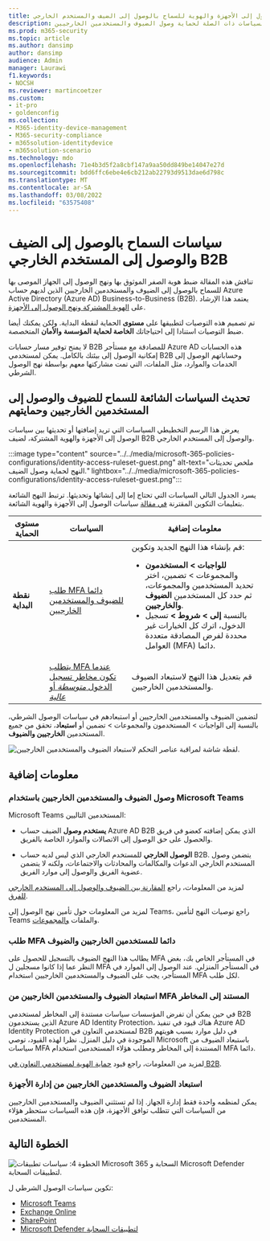 ```yaml
---
title: سياسات الوصول إلى الأجهزة والهوية للسماح بالوصول إلى الضيف والمستخدم الخارجي B2B - Microsoft 365 للمؤسسات | Microsoft Docs
description: يصف الوصول الشرطي الموصى به والسياسات ذات الصلة لحماية وصول الضيوف والمستخدمين الخارجيين.
ms.prod: m365-security
ms.topic: article
ms.author: dansimp
author: dansimp
audience: Admin
manager: Laurawi
f1.keywords:
- NOCSH
ms.reviewer: martincoetzer
ms.custom:
- it-pro
- goldenconfig
ms.collection:
- M365-identity-device-management
- M365-security-compliance
- m365solution-identitydevice
- m365solution-scenario
ms.technology: mdo
ms.openlocfilehash: 71e4b3d5f2a8cbf147a9aa50dd849be14047e27d
ms.sourcegitcommit: bdd6ffc6ebe4e6cb212ab22793d9513dae6d798c
ms.translationtype: MT
ms.contentlocale: ar-SA
ms.lasthandoff: 03/08/2022
ms.locfileid: "63575408"
---
```

# <a name="policies-for-allowing-guest-access-and-b2b-external-user-access"></a>سياسات السماح بالوصول إلى الضيف والوصول إلى المستخدم الخارجي B2B

تناقش هذه المقالة ضبط هوية الصفر الموثوق بها ونهج الوصول إلى الجهاز الموصى بها للسماح بالوصول إلى الضيوف والمستخدمين الخارجيين الذين لديهم حساب Azure Active Directory (Azure AD) Business-to-Business (B2B). يعتمد هذا الإرشاد على [الهوية المشتركة ونهج الوصول إلى الأجهزة](identity-access-policies.md).

تم تصميم هذه التوصيات لتطبيقها على **مستوى** الحماية لنقطة البداية. ولكن يمكنك أيضا ضبط التوصيات استنادا إلى احتياجاتك **الخاصة لحماية المؤسسة** **والأمان** المتخصصة.

لا يمنح توفير مسار حسابات B2B للمصادقة مع مستأجر Azure AD هذه الحسابات إمكانية الوصول إلى بيئتك بالكامل. يمكن لمستخدمي B2B وحساباتهم الوصول إلى الخدمات والموارد، مثل الملفات، التي تمت مشاركتها معهم بواسطة نهج الوصول الشرطي.

## <a name="updating-the-common-policies-to-allow-and-protect-guests-and-external-user-access"></a>تحديث السياسات الشائعة للسماح للضيوف والوصول إلى المستخدمين الخارجيين وحمايتهم

يعرض هذا الرسم التخطيطي السياسات التي تريد إضافتها أو تحديثها بين سياسات الوصول إلى الأجهزة والهوية المشتركة، لضيف B2B والوصول إلى المستخدم الخارجي.

:::image type="content" source="../../media/microsoft-365-policies-configurations/identity-access-ruleset-guest.png" alt-text="ملخص تحديثات النهج لحماية وصول الضيف." lightbox="../../media/microsoft-365-policies-configurations/identity-access-ruleset-guest.png":::

يسرد الجدول التالي السياسات التي تحتاج إما إلى إنشائها وتحديثها. ترتبط النهج الشائعة بتعليمات التكوين المقترنة [في مقالة](identity-access-policies.md) سياسات الوصول إلى الأجهزة والهوية الشائعة.

|مستوى الحماية|السياسات|معلومات إضافية|
|---|---|---|
|**نقطة البداية**|[طلب MFA دائما للضيوف والمستخدمين الخارجيين](identity-access-policies.md#require-mfa-based-on-sign-in-risk)|قم بإنشاء هذا النهج الجديد وتكوين: <ul><li>**للواجبات > المستخدمون** والمجموعات > تضمين، اختر تحديد المستخدمين والمجموعات، ثم حدد كل المستخدمين **الضيوف والخارجيين**.</li><li>بالنسبة **إلى > شروط >** تسجيل الدخول، اترك كل الخيارات غير محددة لفرض المصادقة متعددة العوامل (MFA) دائما.</li></ul>|
||[يتطلب MFA عندما تكون مخاطر تسجيل الدخول *متوسطة* أو *عالية*](identity-access-policies.md#require-mfa-based-on-sign-in-risk)|قم بتعديل هذا النهج لاستبعاد الضيوف والمستخدمين الخارجيين.|

لتضمين الضيوف والمستخدمين الخارجيين أو استبعادهم في سياسات الوصول الشرطي، بالنسبة إلى الواجبات > المستخدمون والمجموعات > تضمين أو **استبعاد**، تحقق من جميع المستخدمين **الخارجيين والضيوف**.

![لقطة شاشة لمراقبة عناصر التحكم لاستبعاد الضيوف والمستخدمين الخارجيين.](../../media/microsoft-365-policies-configurations/identity-access-exclude-guests-ui.png)

## <a name="more-information"></a>معلومات إضافية

### <a name="guests-and-external-user-access-with-microsoft-teams"></a>وصول الضيوف والمستخدمين الخارجيين باستخدام Microsoft Teams

Microsoft Teams المستخدمين التاليين:

- **يستخدم وصول** الضيف حساب Azure AD B2B الذي يمكن إضافته كعضو في فريق والحصول على حق الوصول إلى الاتصالات والموارد الخاصة بالفريق.

- **الوصول الخارجي** للمستخدم الخارجي الذي ليس لديه حساب B2B. يتضمن وصول المستخدم الخارجي الدعوات والمكالمات والمحادثات والاجتماعات، ولكنه لا يتضمن عضوية الفريق والوصول إلى موارد الفريق.

لمزيد من المعلومات، راجع [المقارنة بين الضيوف والوصول إلى المستخدم الخارجي للفرق](/microsoftteams/communicate-with-users-from-other-organizations#compare-external-and-guest-access).

لمزيد من المعلومات حول تأمين نهج الوصول إلى Teams، راجع توصيات النهج لتأمين Teams والملفات [والمجموعات](teams-access-policies.md).

### <a name="require-mfa-always-for-guest-and-external-users"></a>طلب MFA دائما للمستخدمين الخارجيين والضيوف

يطالب هذا النهج الضيوف بالتسجيل للحصول على MFA في المستأجر الخاص بك، بغض النظر عما إذا كانوا مسجلين ل MFA في المستأجر المنزلي. عند الوصول إلى الموارد في المستأجر، يجب على الضيوف والمستخدمين الخارجيين استخدام MFA لكل طلب.

### <a name="excluding-guests-and-external-users-from-risk-based-mfa"></a>استبعاد الضيوف والمستخدمين الخارجيين من MFA المستند إلى المخاطر

في حين يمكن أن تفرض المؤسسات سياسات مستندة إلى المخاطر لمستخدمي B2B الذين يستخدمون Azure AD Identity Protection، هناك قيود في تنفيذ Azure AD Identity Protection لمستخدمي التعاون في B2B في دليل موارد بسبب هويتهم الموجودة في دليل المنزل. نظرا لهذه القيود، توصي Microsoft باستبعاد الضيوف من سياسات MFA المستندة إلى المخاطر ومطلب هؤلاء المستخدمين استخدام MFA دائما.

لمزيد من المعلومات، راجع قيود [حماية الهوية لمستخدمي التعاون في B2B](/azure/active-directory/identity-protection/concept-identity-protection-b2b#limitations-of-identity-protection-for-b2b-collaboration-users).

### <a name="excluding-guests-and-external-users-from-device-management"></a>استبعاد الضيوف والمستخدمين الخارجيين من إدارة الأجهزة

يمكن لمنظمه واحدة فقط إدارة الجهاز. إذا لم تستثني الضيوف والمستخدمين الخارجيين من السياسات التي تتطلب توافق الأجهزة، فإن هذه السياسات ستحظر هؤلاء المستخدمين.

## <a name="next-step"></a>الخطوة التالية

![الخطوة 4: سياسات تطبيقات Microsoft 365 السحابة و Microsoft Defender لتطبيقات السحابة.](../../media/microsoft-365-policies-configurations/identity-device-access-steps-next-step-4.png)

تكوين سياسات الوصول الشرطي ل:

- [Microsoft Teams](teams-access-policies.md)
- [Exchange Online](secure-email-recommended-policies.md)
- [SharePoint](sharepoint-file-access-policies.md)
- [Microsoft Defender لتطبيقات السحابة](mcas-saas-access-policies.md)
 
